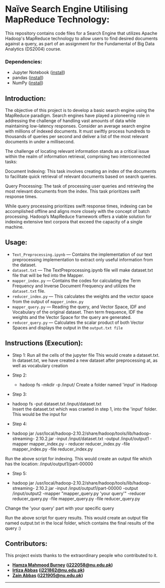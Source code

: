 # Naïve Search Engine Utilising MapReduce Technology:

This repository contains code files for a Search Engine that utilizes Apache Hadoop's MapReduce technology to allow users to find desired documents against a query, as part of an assignment for the Fundamental of Big Data Analytics (DS2004) course.

### Dependencies:

* Jupyter Notebook ([install](https://docs.jupyter.org/en/latest/install.html))
* pandas ([install](https://pandas.pydata.org/docs/getting_started/install.html))
* NumPy ([install](https://numpy.org/install/))

## Introduction:


The objective of this project is to develop a basic search engine using the MapReduce paradigm. Search engines have played a pioneering role in addressing the challenge of handling vast amounts of data while maintaining low-latency responses. Consider an average search engine with millions of indexed documents. It must swiftly process hundreds to thousands of queries per second and deliver a list of the most relevant documents in under a millisecond.

The challenge of locating relevant information stands as a critical issue within the realm of information retrieval, comprising two interconnected tasks:

Document Indexing: This task involves creating an index of the documents to facilitate quick retrieval of relevant documents based on search queries.

Query Processing: The task of processing user queries and retrieving the most relevant documents from the index. This task prioritizes swift response times.

While query processing prioritizes swift response times, indexing can be accomplished offline and aligns more closely with the concept of batch processing. Hadoop’s MapReduce framework offers a viable solution for indexing extensive text corpora that exceed the capacity of a single machine.

## Usage:

* ``Text_Preprocessing.ipynb`` — Contains the implementation of our text preprocessing implementation to extract only useful information from the dataset.
* ``dataset.txt`` — The TextPreprocessing.ipynb file will make dataset.txt file that will be fed into the Mapper.
* ``mapper_index.py`` — Contains the codes for calculating the Term Frequency and Inverse Document Frequency and utilizes the ``dataset.txt`` file.
* ``reducer_index.py`` — This calculates the weights and the vector space from the output of ```mapper_index.py```
* ``mapper_query.py`` — Reading the query, and Vector Space, IDF and Vocabulary of the original dataset. Then term frequence, IDF the weights and the Vector Space for the query are generated.
* ``reducer_query.py`` — Calculates the scalar product of both Vector Spaces and displays the output in the ``output.txt file``

## Instructions (Execution):
* Step 1:
  Run all the cells of the jupyter file
  This would create a dataset.txt.
  In dataset.txt, we have created a new dataset after preprocessing at, as well as        vocabulary creation

* Step 2:
  - hadoop fs -mkdir -p /input/
  Create a folder named 'input' in Hadoop

*  Step 3:
  - hadoop fs -put dataset.txt /input/dataset.txt  
  Insert the dataset.txt which was craeted in step 1, into the 'input' folder.
  This would be the input for 

*  Step 4:
  - hadoop jar /usr/local/hadoop-2.10.2/share/hadoop/tools/lib/hadoop-streaming-          2.10.2.jar -input /input/dataset.txt -output /input/output1 -mapper mapper_index.py -   reducer reducer_index.py -file mapper_index.py -file reducer_index.py

  Run the above script for indexing. This would create an output file which has the       location: /input/output1/part-00000

*  Step 5:
  - hadoop jar /usr/local/hadoop-2.10.2/share/hadoop/tools/lib/hadoop-streaming-          2.10.2.jar -input /input/output1/part-00000 -output /input/output2 -mapper             "mapper_query.py 'your query'" -reducer reducer_query.py -file mapper_query.py -file     reducer_query.py

  Change the 'your query' part with your specific query

  Run the above script for query results. This would create an output file named         output.txt in the local folder, which contains the final results of the query :)


## Contributors:

This project exists thanks to the extraordinary people who contributed to it.
* **[Hamza Mahmood Burney](https://github.com/HamzaBurney) (i222058@nu.edu.pk)**
* **[Irtiza Abbas](https://github.com/irtizaab) (i221862@nu.edu.pk)**
* **[Zain Abbas](https://github.com/ZainAbbas97) (i221905@nu.edu.pk)**

---
